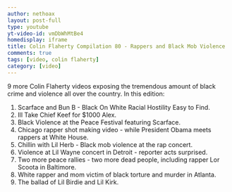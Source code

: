 ```yaml
---
author: nethoax
layout: post-full
type: youtube
yt-video-id: vmDbWhMtBe4
homedisplay: iframe
title: Colin Flaherty Compilation 80 - Rappers and Black Mob Violence
comments: true
tags: [video, colin flaherty]
category: [video]
---
```


9 more Colin Flaherty videos exposing the tremendous amount of black crime and violence all over the country. In this edition:

1. Scarface and Bun B - Black On White Racial Hostility Easy to Find.
2. Ill Take Chief Keef for $1000 Alex.
3. Black Violence at the Peace Festival featuring Scarface.
4. Chicago rapper shot making video - while President Obama meets rappers at White House.
5. Chillin with Lil Herb - Black mob violence at the rap concert.
6. Violence at Lil Wayne concert in Detroit - reporter acts surprised.
7. Two more peace rallies - two more dead people, including rapper Lor Scoota in Baltimore.
8. White rapper and mom victim of black torture and murder in Atlanta.
9. The ballad of Lil Birdie and Lil Kirk.
